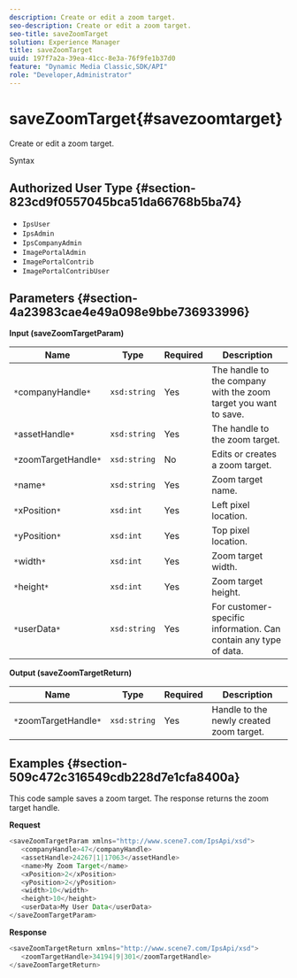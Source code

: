 ```yaml
---
description: Create or edit a zoom target.
seo-description: Create or edit a zoom target.
seo-title: saveZoomTarget
solution: Experience Manager
title: saveZoomTarget
uuid: 197f7a2a-39ea-41cc-8e3a-76f9fe1b37d0
feature: "Dynamic Media Classic,SDK/API"
role: "Developer,Administrator"
---
```


# saveZoomTarget{#savezoomtarget}

Create or edit a zoom target.

 Syntax 

## Authorized User Type {#section-823cd9f0557045bca51da66768b5ba74}

* `IpsUser` 
* `IpsAdmin` 
* `IpsCompanyAdmin` 
* `ImagePortalAdmin` 
* `ImagePortalContrib` 
* `ImagePortalContribUser`

## Parameters {#section-4a23983cae4e49a098e9bbe736933996}

**Input (saveZoomTargetParam)** 

|  Name  | Type  | Required  | Description  |
|---|---|---|---|
|  `*`companyHandle`*`  | `xsd:string`  | Yes  | The handle to the company with the zoom target you want to save.  |
|  `*`assetHandle`*`  | `xsd:string`  | Yes  | The handle to the zoom target.  |
|  `*`zoomTargetHandle`*`  | `xsd:string`  | No  | Edits or creates a zoom target.  |
|  `*`name`*`  | `xsd:string`  | Yes  | Zoom target name.  |
|  `*`xPosition`*`  | `xsd:int`  | Yes  | Left pixel location.  |
|  `*`yPosition`*`  | `xsd:int`  | Yes  | Top pixel location.  |
|  `*`width`*`  | `xsd:int`  | Yes  | Zoom target width.  |
|  `*`height`*`  | `xsd:int`  | Yes  | Zoom target height.  |
|  `*`userData`*`  | `xsd:string`  | Yes  | For customer-specific information. Can contain any type of data.  |

**Output (saveZoomTargetReturn)** 

|  Name  | Type  | Required  | Description  |
|---|---|---|---|
|  `*`zoomTargetHandle`*`  | `xsd:string`  | Yes  | Handle to the newly created zoom target.  |

## Examples {#section-509c472c316549cdb228d7e1cfa8400a}

This code sample saves a zoom target. The response returns the zoom target handle.

**Request** 

```java
<saveZoomTargetParam xmlns="http://www.scene7.com/IpsApi/xsd">
   <companyHandle>47</companyHandle>
   <assetHandle>24267|1|17063</assetHandle>
   <name>My Zoom Target</name>
   <xPosition>2</xPosition>
   <yPosition>2</yPosition>
   <width>10</width>
   <height>10</height>
   <userData>My User Data</userData>
</saveZoomTargetParam>
```

**Response** 

```java
<saveZoomTargetReturn xmlns="http://www.scene7.com/IpsApi/xsd">
   <zoomTargetHandle>34194|9|301</zoomTargetHandle>
</saveZoomTargetReturn>
```

